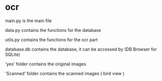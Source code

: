 # ocr

main.py is the main file

data.py contains the functions for the database

utils.py contains the functions for the ocr part

database.db contains the database, it can be accessed by (DB Browser for SQLite)

'yes' folder contains the original images

'Scanned' folder contains the scanned images ( bird view )
